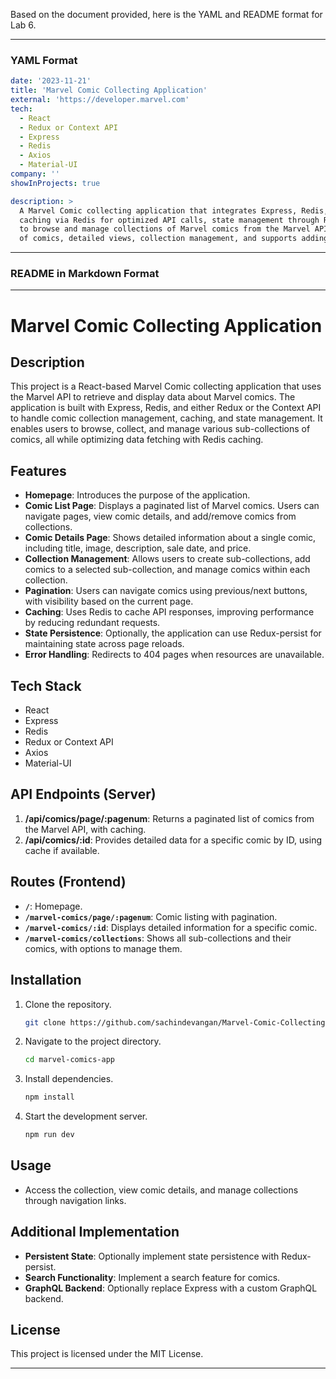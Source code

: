 Based on the document provided, here is the YAML and README format for Lab 6.

---

### YAML Format

```yaml
date: '2023-11-21'
title: 'Marvel Comic Collecting Application'
external: 'https://developer.marvel.com'
tech:
  - React
  - Redux or Context API
  - Express
  - Redis
  - Axios
  - Material-UI
company: ''
showInProjects: true

description: >
  A Marvel Comic collecting application that integrates Express, Redis, and Redux or Context API. It features 
  caching via Redis for optimized API calls, state management through Redux or Context API, and allows users 
  to browse and manage collections of Marvel comics from the Marvel API. The app includes a paginated listing 
  of comics, detailed views, collection management, and supports adding/removing comics in various sub-collections.
```

---

### README in Markdown Format

---

# Marvel Comic Collecting Application

## Description
This project is a React-based Marvel Comic collecting application that uses the Marvel API to retrieve and display data about Marvel comics. The application is built with Express, Redis, and either Redux or the Context API to handle comic collection management, caching, and state management. It enables users to browse, collect, and manage various sub-collections of comics, all while optimizing data fetching with Redis caching.

## Features
- **Homepage**: Introduces the purpose of the application.
- **Comic List Page**: Displays a paginated list of Marvel comics. Users can navigate pages, view comic details, and add/remove comics from collections.
- **Comic Details Page**: Shows detailed information about a single comic, including title, image, description, sale date, and price.
- **Collection Management**: Allows users to create sub-collections, add comics to a selected sub-collection, and manage comics within each collection.
- **Pagination**: Users can navigate comics using previous/next buttons, with visibility based on the current page.
- **Caching**: Uses Redis to cache API responses, improving performance by reducing redundant requests.
- **State Persistence**: Optionally, the application can use Redux-persist for maintaining state across page reloads.
- **Error Handling**: Redirects to 404 pages when resources are unavailable.

## Tech Stack
- React
- Express
- Redis
- Redux or Context API
- Axios
- Material-UI

## API Endpoints (Server)
1. **/api/comics/page/:pagenum**: Returns a paginated list of comics from the Marvel API, with caching.
2. **/api/comics/:id**: Provides detailed data for a specific comic by ID, using cache if available.

## Routes (Frontend)
- **`/`**: Homepage.
- **`/marvel-comics/page/:pagenum`**: Comic listing with pagination.
- **`/marvel-comics/:id`**: Displays detailed information for a specific comic.
- **`/marvel-comics/collections`**: Shows all sub-collections and their comics, with options to manage them.

## Installation
1. Clone the repository.
   ```bash
   git clone https://github.com/sachindevangan/Marvel-Comic-Collecting-Application
   ```
2. Navigate to the project directory.
   ```bash
   cd marvel-comics-app
   ```
3. Install dependencies.
   ```bash
   npm install
   ```
4. Start the development server.
   ```bash
   npm run dev
   ```

## Usage
- Access the collection, view comic details, and manage collections through navigation links.

## Additional Implementation
- **Persistent State**: Optionally implement state persistence with Redux-persist.
- **Search Functionality**: Implement a search feature for comics.
- **GraphQL Backend**: Optionally replace Express with a custom GraphQL backend.

## License
This project is licensed under the MIT License.

---